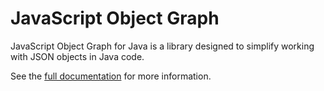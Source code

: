 JavaScript Object Graph
=====================

JavaScript Object Graph for Java is a library designed to simplify working with JSON objects in Java code.

See the [full documentation](http://jsog.sourceforge.net) for more information.